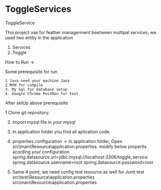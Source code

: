 # ToggleServices
ToggleService

This project use for feather managerment beetween multipal services, we used two enttiy in the application

1. Services</br>
2. Toggle
  
How to Run  ->

  Some prerequisite for run</br>
  
    1 Java need your machine Java
    2 MVN for compile
    3. My Sql for database setup
    4. Google Chrome PostMan for test
    
After setUp above prerequisite

  1 Clone git repository.
  
  2. Import mysql file in your mysql
  
  3. In application folder you find all aplication code.
  
  4. properties configuration -> In application folder, Open src\main\Resource\application.properties. modify below propertis acording your configuration 
      spring.datasource.url=jdbc:mysql://localhost:3306/toggle_service
      spring.datasource.username=root
      spring.datasource.password=root
 5. Same 4 point, we need config test resource as well for Junit test src\test\Resource\application.properties src\main\Resource\application.properties     
    
